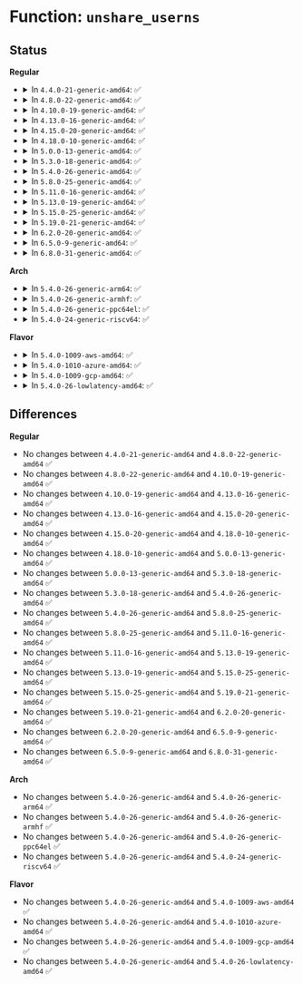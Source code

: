 # Function: <code>unshare_userns</code>

## Status
<b>Regular</b>
<ul>
<li>
<details>
<summary>In <code>4.4.0-21-generic-amd64</code>: ✅</summary>

```c
int unshare_userns(long unsigned int unshare_flags, struct cred * * new_cred)
```

```json
{
  "name": "unshare_userns",
  "collision_type": "Unique Global",
  "inline_type": "No",
  "funcs": [
    {
      "addr": 18446744071580021008,
      "name": "unshare_userns",
      "external": true,
      "loc": "kernel/user_namespace.c:124",
      "file": "kernel/user_namespace.c",
      "inline": "seen, unknown",
      "caller_inline": [],
      "caller_func": [
        "kernel/fork.c:SyS_unshare"
      ]
    }
  ],
  "symbols": [
    {
      "addr": 18446744071580021008,
      "name": "unshare_userns",
      "section": ".text",
      "bind": "STB_GLOBAL",
      "size": 122
    }
  ]
}
```
</details>
</li>
<li>
<details>
<summary>In <code>4.8.0-22-generic-amd64</code>: ✅</summary>

```c
int unshare_userns(long unsigned int unshare_flags, struct cred * * new_cred)
```

```json
{
  "name": "unshare_userns",
  "collision_type": "Unique Global",
  "inline_type": "No",
  "funcs": [
    {
      "addr": 18446744071580053616,
      "name": "unshare_userns",
      "external": true,
      "loc": "kernel/user_namespace.c:124",
      "file": "kernel/user_namespace.c",
      "inline": "seen, unknown",
      "caller_inline": [],
      "caller_func": [
        "kernel/fork.c:SyS_unshare"
      ]
    }
  ],
  "symbols": [
    {
      "addr": 18446744071580053616,
      "name": "unshare_userns",
      "section": ".text",
      "bind": "STB_GLOBAL",
      "size": 97
    }
  ]
}
```
</details>
</li>
<li>
<details>
<summary>In <code>4.10.0-19-generic-amd64</code>: ✅</summary>

```c
int unshare_userns(long unsigned int unshare_flags, struct cred * * new_cred)
```

```json
{
  "name": "unshare_userns",
  "collision_type": "Unique Global",
  "inline_type": "No",
  "funcs": [
    {
      "addr": 18446744071580093456,
      "name": "unshare_userns",
      "external": true,
      "loc": "kernel/user_namespace.c:161",
      "file": "kernel/user_namespace.c",
      "inline": "seen, unknown",
      "caller_inline": [],
      "caller_func": [
        "kernel/fork.c:SyS_unshare"
      ]
    }
  ],
  "symbols": [
    {
      "addr": 18446744071580093456,
      "name": "unshare_userns",
      "section": ".text",
      "bind": "STB_GLOBAL",
      "size": 97
    }
  ]
}
```
</details>
</li>
<li>
<details>
<summary>In <code>4.13.0-16-generic-amd64</code>: ✅</summary>

```c
int unshare_userns(long unsigned int unshare_flags, struct cred * * new_cred)
```

```json
{
  "name": "unshare_userns",
  "collision_type": "Unique Global",
  "inline_type": "No",
  "funcs": [
    {
      "addr": 18446744071580099152,
      "name": "unshare_userns",
      "external": true,
      "loc": "kernel/user_namespace.c:162",
      "file": "kernel/user_namespace.c",
      "inline": "seen, unknown",
      "caller_inline": [],
      "caller_func": [
        "kernel/fork.c:SyS_unshare"
      ]
    }
  ],
  "symbols": [
    {
      "addr": 18446744071580099152,
      "name": "unshare_userns",
      "section": ".text",
      "bind": "STB_GLOBAL",
      "size": 98
    }
  ]
}
```
</details>
</li>
<li>
<details>
<summary>In <code>4.15.0-20-generic-amd64</code>: ✅</summary>

```c
int unshare_userns(long unsigned int unshare_flags, struct cred * * new_cred)
```

```json
{
  "name": "unshare_userns",
  "collision_type": "Unique Global",
  "inline_type": "No",
  "funcs": [
    {
      "addr": 18446744071580151728,
      "name": "unshare_userns",
      "external": true,
      "loc": "kernel/user_namespace.c:164",
      "file": "kernel/user_namespace.c",
      "inline": "seen, unknown",
      "caller_inline": [],
      "caller_func": [
        "kernel/fork.c:SyS_unshare"
      ]
    }
  ],
  "symbols": [
    {
      "addr": 18446744071580151728,
      "name": "unshare_userns",
      "section": ".text",
      "bind": "STB_GLOBAL",
      "size": 98
    }
  ]
}
```
</details>
</li>
<li>
<details>
<summary>In <code>4.18.0-10-generic-amd64</code>: ✅</summary>

```c
int unshare_userns(long unsigned int unshare_flags, struct cred * * new_cred)
```

```json
{
  "name": "unshare_userns",
  "collision_type": "Unique Global",
  "inline_type": "No",
  "funcs": [
    {
      "addr": 18446744071580211440,
      "name": "unshare_userns",
      "external": true,
      "loc": "kernel/user_namespace.c:164",
      "file": "kernel/user_namespace.c",
      "inline": "seen, unknown",
      "caller_inline": [],
      "caller_func": [
        "kernel/fork.c:ksys_unshare"
      ]
    }
  ],
  "symbols": [
    {
      "addr": 18446744071580211440,
      "name": "unshare_userns",
      "section": ".text",
      "bind": "STB_GLOBAL",
      "size": 96
    }
  ]
}
```
</details>
</li>
<li>
<details>
<summary>In <code>5.0.0-13-generic-amd64</code>: ✅</summary>

```c
int unshare_userns(long unsigned int unshare_flags, struct cred * * new_cred)
```

```json
{
  "name": "unshare_userns",
  "collision_type": "Unique Global",
  "inline_type": "No",
  "funcs": [
    {
      "addr": 18446744071580263856,
      "name": "unshare_userns",
      "external": true,
      "loc": "kernel/user_namespace.c:164",
      "file": "kernel/user_namespace.c",
      "inline": "seen, unknown",
      "caller_inline": [],
      "caller_func": [
        "kernel/fork.c:ksys_unshare"
      ]
    }
  ],
  "symbols": [
    {
      "addr": 18446744071580263856,
      "name": "unshare_userns",
      "section": ".text",
      "bind": "STB_GLOBAL",
      "size": 97
    }
  ]
}
```
</details>
</li>
<li>
<details>
<summary>In <code>5.3.0-18-generic-amd64</code>: ✅</summary>

```c
int unshare_userns(long unsigned int unshare_flags, struct cred * * new_cred)
```

```json
{
  "name": "unshare_userns",
  "collision_type": "Unique Global",
  "inline_type": "No",
  "funcs": [
    {
      "addr": 18446744071580314768,
      "name": "unshare_userns",
      "external": true,
      "loc": "kernel/user_namespace.c:160",
      "file": "kernel/user_namespace.c",
      "inline": "seen, unknown",
      "caller_inline": [],
      "caller_func": [
        "kernel/fork.c:ksys_unshare"
      ]
    }
  ],
  "symbols": [
    {
      "addr": 18446744071580314768,
      "name": "unshare_userns",
      "section": ".text",
      "bind": "STB_GLOBAL",
      "size": 97
    }
  ]
}
```
</details>
</li>
<li>
<details>
<summary>In <code>5.4.0-26-generic-amd64</code>: ✅</summary>

```c
int unshare_userns(long unsigned int unshare_flags, struct cred * * new_cred)
```

```json
{
  "name": "unshare_userns",
  "collision_type": "Unique Global",
  "inline_type": "No",
  "funcs": [
    {
      "addr": 18446744071580363600,
      "name": "unshare_userns",
      "external": true,
      "loc": "kernel/user_namespace.c:160",
      "file": "kernel/user_namespace.c",
      "inline": "seen, unknown",
      "caller_inline": [],
      "caller_func": [
        "kernel/fork.c:ksys_unshare"
      ]
    }
  ],
  "symbols": [
    {
      "addr": 18446744071580363600,
      "name": "unshare_userns",
      "section": ".text",
      "bind": "STB_GLOBAL",
      "size": 97
    }
  ]
}
```
</details>
</li>
<li>
<details>
<summary>In <code>5.8.0-25-generic-amd64</code>: ✅</summary>

```c
int unshare_userns(long unsigned int unshare_flags, struct cred * * new_cred)
```

```json
{
  "name": "unshare_userns",
  "collision_type": "Unique Global",
  "inline_type": "No",
  "funcs": [
    {
      "addr": 18446744071580436912,
      "name": "unshare_userns",
      "external": true,
      "loc": "kernel/user_namespace.c:160",
      "file": "kernel/user_namespace.c",
      "inline": "seen, unknown",
      "caller_inline": [],
      "caller_func": [
        "kernel/fork.c:ksys_unshare"
      ]
    }
  ],
  "symbols": [
    {
      "addr": 18446744071580436912,
      "name": "unshare_userns",
      "section": ".text",
      "bind": "STB_GLOBAL",
      "size": 97
    }
  ]
}
```
</details>
</li>
<li>
<details>
<summary>In <code>5.11.0-16-generic-amd64</code>: ✅</summary>

```c
int unshare_userns(long unsigned int unshare_flags, struct cred * * new_cred)
```

```json
{
  "name": "unshare_userns",
  "collision_type": "Unique Global",
  "inline_type": "No",
  "funcs": [
    {
      "addr": 18446744071580424704,
      "name": "unshare_userns",
      "external": true,
      "loc": "kernel/user_namespace.c:160",
      "file": "kernel/user_namespace.c",
      "inline": "seen, unknown",
      "caller_inline": [],
      "caller_func": [
        "kernel/fork.c:ksys_unshare"
      ]
    }
  ],
  "symbols": [
    {
      "addr": 18446744071580424704,
      "name": "unshare_userns",
      "section": ".text",
      "bind": "STB_GLOBAL",
      "size": 97
    }
  ]
}
```
</details>
</li>
<li>
<details>
<summary>In <code>5.13.0-19-generic-amd64</code>: ✅</summary>

```c
int unshare_userns(long unsigned int unshare_flags, struct cred * * new_cred)
```

```json
{
  "name": "unshare_userns",
  "collision_type": "Unique Global",
  "inline_type": "No",
  "funcs": [
    {
      "addr": 18446744071580429136,
      "name": "unshare_userns",
      "external": true,
      "loc": "kernel/user_namespace.c:161",
      "file": "kernel/user_namespace.c",
      "inline": "seen, unknown",
      "caller_inline": [],
      "caller_func": [
        "kernel/fork.c:ksys_unshare"
      ]
    }
  ],
  "symbols": [
    {
      "addr": 18446744071580429136,
      "name": "unshare_userns",
      "section": ".text",
      "bind": "STB_GLOBAL",
      "size": 97
    }
  ]
}
```
</details>
</li>
<li>
<details>
<summary>In <code>5.15.0-25-generic-amd64</code>: ✅</summary>

```c
int unshare_userns(long unsigned int unshare_flags, struct cred * * new_cred)
```

```json
{
  "name": "unshare_userns",
  "collision_type": "Unique Global",
  "inline_type": "No",
  "funcs": [
    {
      "addr": 18446744071580593120,
      "name": "unshare_userns",
      "external": true,
      "loc": "kernel/user_namespace.c:177",
      "file": "kernel/user_namespace.c",
      "inline": "seen, unknown",
      "caller_inline": [],
      "caller_func": [
        "kernel/fork.c:ksys_unshare"
      ]
    }
  ],
  "symbols": [
    {
      "addr": 18446744071580593120,
      "name": "unshare_userns",
      "section": ".text",
      "bind": "STB_GLOBAL",
      "size": 97
    }
  ]
}
```
</details>
</li>
<li>
<details>
<summary>In <code>5.19.0-21-generic-amd64</code>: ✅</summary>

```c
int unshare_userns(long unsigned int unshare_flags, struct cred * * new_cred)
```

```json
{
  "name": "unshare_userns",
  "collision_type": "Unique Global",
  "inline_type": "No",
  "funcs": [
    {
      "addr": 18446744071580795488,
      "name": "unshare_userns",
      "external": true,
      "loc": "kernel/user_namespace.c:182",
      "file": "kernel/user_namespace.c",
      "inline": "seen, unknown",
      "caller_inline": [],
      "caller_func": [
        "kernel/fork.c:ksys_unshare"
      ]
    }
  ],
  "symbols": [
    {
      "addr": 18446744071580795488,
      "name": "unshare_userns",
      "section": ".text",
      "bind": "STB_GLOBAL",
      "size": 115
    }
  ]
}
```
</details>
</li>
<li>
<details>
<summary>In <code>6.2.0-20-generic-amd64</code>: ✅</summary>

```c
int unshare_userns(long unsigned int unshare_flags, struct cred * * new_cred)
```

```json
{
  "name": "unshare_userns",
  "collision_type": "Unique Global",
  "inline_type": "No",
  "funcs": [
    {
      "addr": 18446744071581080304,
      "name": "unshare_userns",
      "external": true,
      "loc": "kernel/user_namespace.c:182",
      "file": "kernel/user_namespace.c",
      "inline": "seen, unknown",
      "caller_inline": [],
      "caller_func": [
        "kernel/fork.c:ksys_unshare"
      ]
    }
  ],
  "symbols": [
    {
      "addr": 18446744071581080304,
      "name": "unshare_userns",
      "section": ".text",
      "bind": "STB_GLOBAL",
      "size": 115
    }
  ]
}
```
</details>
</li>
<li>
<details>
<summary>In <code>6.5.0-9-generic-amd64</code>: ✅</summary>

```c
int unshare_userns(long unsigned int unshare_flags, struct cred * * new_cred)
```

```json
{
  "name": "unshare_userns",
  "collision_type": "Unique Global",
  "inline_type": "No",
  "funcs": [
    {
      "addr": 18446744071581171616,
      "name": "unshare_userns",
      "external": true,
      "loc": "kernel/user_namespace.c:182",
      "file": "kernel/user_namespace.c",
      "inline": "seen, unknown",
      "caller_inline": [],
      "caller_func": [
        "kernel/fork.c:ksys_unshare"
      ]
    }
  ],
  "symbols": [
    {
      "addr": 18446744071581171616,
      "name": "unshare_userns",
      "section": ".text",
      "bind": "STB_GLOBAL",
      "size": 115
    }
  ]
}
```
</details>
</li>
<li>
<details>
<summary>In <code>6.8.0-31-generic-amd64</code>: ✅</summary>

```c
int unshare_userns(long unsigned int unshare_flags, struct cred * * new_cred)
```

```json
{
  "name": "unshare_userns",
  "collision_type": "Unique Global",
  "inline_type": "No",
  "funcs": [
    {
      "addr": 18446744071581276832,
      "name": "unshare_userns",
      "external": true,
      "loc": "kernel/user_namespace.c:182",
      "file": "kernel/user_namespace.c",
      "inline": "seen, unknown",
      "caller_inline": [],
      "caller_func": [
        "kernel/fork.c:ksys_unshare"
      ]
    }
  ],
  "symbols": [
    {
      "addr": 18446744071581276832,
      "name": "unshare_userns",
      "section": ".text",
      "bind": "STB_GLOBAL",
      "size": 116
    }
  ]
}
```
</details>
</li>
</ul>
<b>Arch</b>
<ul>
<li>
<details>
<summary>In <code>5.4.0-26-generic-arm64</code>: ✅</summary>

```c
int unshare_userns(long unsigned int unshare_flags, struct cred * * new_cred)
```

```json
{
  "name": "unshare_userns",
  "collision_type": "Unique Global",
  "inline_type": "No",
  "funcs": [
    {
      "addr": 18446603336491625024,
      "name": "unshare_userns",
      "external": true,
      "loc": "kernel/user_namespace.c:160",
      "file": "kernel/user_namespace.c",
      "inline": "seen, unknown",
      "caller_inline": [],
      "caller_func": [
        "kernel/fork.c:ksys_unshare"
      ]
    }
  ],
  "symbols": [
    {
      "addr": 18446603336491625024,
      "name": "unshare_userns",
      "section": ".text",
      "bind": "STB_GLOBAL",
      "size": 180
    }
  ]
}
```
</details>
</li>
<li>
<details>
<summary>In <code>5.4.0-26-generic-armhf</code>: ✅</summary>

```c
int unshare_userns(long unsigned int unshare_flags, struct cred * * new_cred)
```

```json
{
  "name": "unshare_userns",
  "collision_type": "Unique Global",
  "inline_type": "No",
  "funcs": [
    {
      "addr": 3225579796,
      "name": "unshare_userns",
      "external": true,
      "loc": "kernel/user_namespace.c:160",
      "file": "kernel/user_namespace.c",
      "inline": "seen, unknown",
      "caller_inline": [],
      "caller_func": [
        "kernel/fork.c:ksys_unshare"
      ]
    }
  ],
  "symbols": [
    {
      "addr": 3225579796,
      "name": "unshare_userns",
      "section": ".text",
      "bind": "STB_GLOBAL",
      "size": 128
    }
  ]
}
```
</details>
</li>
<li>
<details>
<summary>In <code>5.4.0-26-generic-ppc64el</code>: ✅</summary>

```c
int unshare_userns(long unsigned int unshare_flags, struct cred * * new_cred)
```

```json
{
  "name": "unshare_userns",
  "collision_type": "Unique Global",
  "inline_type": "No",
  "funcs": [
    {
      "addr": 13835058055284617792,
      "name": "unshare_userns",
      "external": true,
      "loc": "kernel/user_namespace.c:160",
      "file": "kernel/user_namespace.c",
      "inline": "seen, unknown",
      "caller_inline": [],
      "caller_func": [
        "kernel/fork.c:ksys_unshare"
      ]
    }
  ],
  "symbols": [
    {
      "addr": 13835058055284617792,
      "name": "unshare_userns",
      "section": ".text",
      "bind": "STB_GLOBAL",
      "size": 280
    }
  ]
}
```
</details>
</li>
<li>
<details>
<summary>In <code>5.4.0-24-generic-riscv64</code>: ✅</summary>

```c
int unshare_userns(long unsigned int unshare_flags, struct cred * * new_cred)
```

```json
{
  "name": "unshare_userns",
  "collision_type": "Unique Global",
  "inline_type": "No",
  "funcs": [
    {
      "addr": 18446743936272024296,
      "name": "unshare_userns",
      "external": true,
      "loc": "kernel/user_namespace.c:160",
      "file": "kernel/user_namespace.c",
      "inline": "seen, unknown",
      "caller_inline": [],
      "caller_func": [
        "kernel/fork.c:ksys_unshare"
      ]
    }
  ],
  "symbols": [
    {
      "addr": 18446743936272024296,
      "name": "unshare_userns",
      "section": ".text",
      "bind": "STB_GLOBAL",
      "size": 128
    }
  ]
}
```
</details>
</li>
</ul>
<b>Flavor</b>
<ul>
<li>
<details>
<summary>In <code>5.4.0-1009-aws-amd64</code>: ✅</summary>

```c
int unshare_userns(long unsigned int unshare_flags, struct cred * * new_cred)
```

```json
{
  "name": "unshare_userns",
  "collision_type": "Unique Global",
  "inline_type": "No",
  "funcs": [
    {
      "addr": 18446744071580332400,
      "name": "unshare_userns",
      "external": true,
      "loc": "kernel/user_namespace.c:160",
      "file": "kernel/user_namespace.c",
      "inline": "seen, unknown",
      "caller_inline": [],
      "caller_func": [
        "kernel/fork.c:ksys_unshare"
      ]
    }
  ],
  "symbols": [
    {
      "addr": 18446744071580332400,
      "name": "unshare_userns",
      "section": ".text",
      "bind": "STB_GLOBAL",
      "size": 97
    }
  ]
}
```
</details>
</li>
<li>
<details>
<summary>In <code>5.4.0-1010-azure-amd64</code>: ✅</summary>

```c
int unshare_userns(long unsigned int unshare_flags, struct cred * * new_cred)
```

```json
{
  "name": "unshare_userns",
  "collision_type": "Unique Global",
  "inline_type": "No",
  "funcs": [
    {
      "addr": 18446744071580279664,
      "name": "unshare_userns",
      "external": true,
      "loc": "kernel/user_namespace.c:160",
      "file": "kernel/user_namespace.c",
      "inline": "seen, unknown",
      "caller_inline": [],
      "caller_func": [
        "kernel/fork.c:ksys_unshare"
      ]
    }
  ],
  "symbols": [
    {
      "addr": 18446744071580279664,
      "name": "unshare_userns",
      "section": ".text",
      "bind": "STB_GLOBAL",
      "size": 97
    }
  ]
}
```
</details>
</li>
<li>
<details>
<summary>In <code>5.4.0-1009-gcp-amd64</code>: ✅</summary>

```c
int unshare_userns(long unsigned int unshare_flags, struct cred * * new_cred)
```

```json
{
  "name": "unshare_userns",
  "collision_type": "Unique Global",
  "inline_type": "No",
  "funcs": [
    {
      "addr": 18446744071580323648,
      "name": "unshare_userns",
      "external": true,
      "loc": "kernel/user_namespace.c:160",
      "file": "kernel/user_namespace.c",
      "inline": "seen, unknown",
      "caller_inline": [],
      "caller_func": [
        "kernel/fork.c:ksys_unshare"
      ]
    }
  ],
  "symbols": [
    {
      "addr": 18446744071580323648,
      "name": "unshare_userns",
      "section": ".text",
      "bind": "STB_GLOBAL",
      "size": 97
    }
  ]
}
```
</details>
</li>
<li>
<details>
<summary>In <code>5.4.0-26-lowlatency-amd64</code>: ✅</summary>

```c
int unshare_userns(long unsigned int unshare_flags, struct cred * * new_cred)
```

```json
{
  "name": "unshare_userns",
  "collision_type": "Unique Global",
  "inline_type": "No",
  "funcs": [
    {
      "addr": 18446744071580378672,
      "name": "unshare_userns",
      "external": true,
      "loc": "kernel/user_namespace.c:160",
      "file": "kernel/user_namespace.c",
      "inline": "seen, unknown",
      "caller_inline": [],
      "caller_func": [
        "kernel/fork.c:ksys_unshare"
      ]
    }
  ],
  "symbols": [
    {
      "addr": 18446744071580378672,
      "name": "unshare_userns",
      "section": ".text",
      "bind": "STB_GLOBAL",
      "size": 97
    }
  ]
}
```
</details>
</li>
</ul>

## Differences
<b>Regular</b>
<ul>
<li>
No changes between <code>4.4.0-21-generic-amd64</code> and <code>4.8.0-22-generic-amd64</code> ✅
</li>
<li>
No changes between <code>4.8.0-22-generic-amd64</code> and <code>4.10.0-19-generic-amd64</code> ✅
</li>
<li>
No changes between <code>4.10.0-19-generic-amd64</code> and <code>4.13.0-16-generic-amd64</code> ✅
</li>
<li>
No changes between <code>4.13.0-16-generic-amd64</code> and <code>4.15.0-20-generic-amd64</code> ✅
</li>
<li>
No changes between <code>4.15.0-20-generic-amd64</code> and <code>4.18.0-10-generic-amd64</code> ✅
</li>
<li>
No changes between <code>4.18.0-10-generic-amd64</code> and <code>5.0.0-13-generic-amd64</code> ✅
</li>
<li>
No changes between <code>5.0.0-13-generic-amd64</code> and <code>5.3.0-18-generic-amd64</code> ✅
</li>
<li>
No changes between <code>5.3.0-18-generic-amd64</code> and <code>5.4.0-26-generic-amd64</code> ✅
</li>
<li>
No changes between <code>5.4.0-26-generic-amd64</code> and <code>5.8.0-25-generic-amd64</code> ✅
</li>
<li>
No changes between <code>5.8.0-25-generic-amd64</code> and <code>5.11.0-16-generic-amd64</code> ✅
</li>
<li>
No changes between <code>5.11.0-16-generic-amd64</code> and <code>5.13.0-19-generic-amd64</code> ✅
</li>
<li>
No changes between <code>5.13.0-19-generic-amd64</code> and <code>5.15.0-25-generic-amd64</code> ✅
</li>
<li>
No changes between <code>5.15.0-25-generic-amd64</code> and <code>5.19.0-21-generic-amd64</code> ✅
</li>
<li>
No changes between <code>5.19.0-21-generic-amd64</code> and <code>6.2.0-20-generic-amd64</code> ✅
</li>
<li>
No changes between <code>6.2.0-20-generic-amd64</code> and <code>6.5.0-9-generic-amd64</code> ✅
</li>
<li>
No changes between <code>6.5.0-9-generic-amd64</code> and <code>6.8.0-31-generic-amd64</code> ✅
</li>
</ul>
<b>Arch</b>
<ul>
<li>
No changes between <code>5.4.0-26-generic-amd64</code> and <code>5.4.0-26-generic-arm64</code> ✅
</li>
<li>
No changes between <code>5.4.0-26-generic-amd64</code> and <code>5.4.0-26-generic-armhf</code> ✅
</li>
<li>
No changes between <code>5.4.0-26-generic-amd64</code> and <code>5.4.0-26-generic-ppc64el</code> ✅
</li>
<li>
No changes between <code>5.4.0-26-generic-amd64</code> and <code>5.4.0-24-generic-riscv64</code> ✅
</li>
</ul>
<b>Flavor</b>
<ul>
<li>
No changes between <code>5.4.0-26-generic-amd64</code> and <code>5.4.0-1009-aws-amd64</code> ✅
</li>
<li>
No changes between <code>5.4.0-26-generic-amd64</code> and <code>5.4.0-1010-azure-amd64</code> ✅
</li>
<li>
No changes between <code>5.4.0-26-generic-amd64</code> and <code>5.4.0-1009-gcp-amd64</code> ✅
</li>
<li>
No changes between <code>5.4.0-26-generic-amd64</code> and <code>5.4.0-26-lowlatency-amd64</code> ✅
</li>
</ul>

